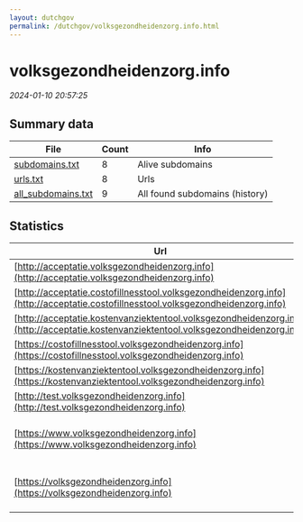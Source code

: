 ```yaml
---
layout: dutchgov
permalink: /dutchgov/volksgezondheidenzorg.info.html
---
```



# volksgezondheidenzorg.info
*2024-01-10 20:57:25*
## Summary data


| File       | Count | Info |
|------------|-------|------|
|[subdomains.txt](/data/volksgezondheidenzorg.info/subdomains.txt)|8|Alive subdomains|
|[urls.txt](/data/volksgezondheidenzorg.info/urls.txt)|8|Urls|
|[all_subdomains.txt](/data/volksgezondheidenzorg.info/all_subdomains.txt)|9|All found subdomains (history)|


## Statistics


| Url | SSL | Server | Cookie | HSTS | CSP | XFO | XXP | RP | Tech |Title |
|------------|-------|------|------|------|------|------|------|------|------|------|
|[http://acceptatie.volksgezondheidenzorg.info](http://acceptatie.volksgezondheidenzorg.info)| || | | | | | :white_check_mark: |||
|[http://acceptatie.costofillnesstool.volksgezondheidenzorg.info](http://acceptatie.costofillnesstool.volksgezondheidenzorg.info)| || | | | | | :white_check_mark: |||
|[http://acceptatie.kostenvanziektentool.volksgezondheidenzorg.info](http://acceptatie.kostenvanziektentool.volksgezondheidenzorg.info)| || | | | | | :white_check_mark: |||
|[https://costofillnesstool.volksgezondheidenzorg.info](https://costofillnesstool.volksgezondheidenzorg.info)| || |:white_check_mark: | | :white_check_mark: | :white_check_mark: | :white_check_mark: |||
|[https://kostenvanziektentool.volksgezondheidenzorg.info](https://kostenvanziektentool.volksgezondheidenzorg.info)| || |:white_check_mark: | | :white_check_mark: | :white_check_mark: | :white_check_mark: |||
|[http://test.volksgezondheidenzorg.info](http://test.volksgezondheidenzorg.info)| || | | | | | :white_check_mark: |||
|[https://www.volksgezondheidenzorg.info](https://www.volksgezondheidenzorg.info)| |Apache| |:white_check_mark: | | :white_check_mark: | :white_check_mark: | :white_check_mark: |Apache HTTP Server HSTS|301 Moved Perman...|
|[https://volksgezondheidenzorg.info](https://volksgezondheidenzorg.info)| |Apache| |:white_check_mark: | | :white_check_mark: | :white_check_mark: | :white_check_mark: |Apache HTTP Server HSTS|301 Moved Perman...|